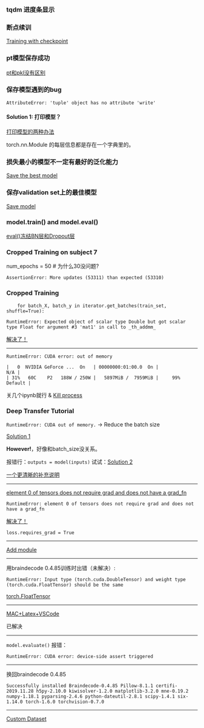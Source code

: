 ### tqdm 进度条显示

### 断点续训

[Training with checkpoint](https://zhuanlan.zhihu.com/p/133250753)

### pt模型保存成功

[pt和pkl没有区别](https://blog.csdn.net/weixin_38145317/article/details/103582549)

### 保存模型遇到的bug

`AttributeError: 'tuple' object has no attribute 'write'`

#### Solution 1: 打印模型？

[打印模型的两种办法](https://blog.csdn.net/andyL_05/article/details/109266862)

torch.nn.Module 的每层信息都是存在一个字典里的。

### 损失最小的模型不一定有最好的泛化能力

[Save the best model](https://blog.51cto.com/u_15274944/2921782)

### 保存validation set上的最佳模型

[Save model](https://qastack.cn/programming/42703500/best-way-to-save-a-trained-model-in-pytorch)

### model.train() and model.eval()

[eval()冻结BN层和Dropout层](https://zhuanlan.zhihu.com/p/54986509)

### Cropped Training on subject 7 

num_epochs = 50 # 为什么30没问题?

```
AssertionError: More updates (53311) than expected (53310)
```

### Cropped Training 

```
    for batch_X, batch_y in iterator.get_batches(train_set, shuffle=True):

RuntimeError: Expected object of scalar type Double but got scalar type Float for argument #3 'mat1' in call to _th_addmm_
```

[解决了！](https://zhuanlan.zhihu.com/p/90590957)

---

```
RuntimeError: CUDA error: out of memory
```

```
|   0  NVIDIA GeForce ...  On   | 00000000:01:00.0  On |                  N/A |
| 31%   60C    P2   188W / 250W |   5897MiB /  7959MiB |     99%      Default |
```

关几个ipynb就行 & [Kill process](https://blog.csdn.net/weixin_38208741/article/details/83652824)



### Deep Transfer Tutorial

`RuntimeError: CUDA out of memory.` -> Reduce the batch size 

[Solution 1](https://segmentfault.com/a/1190000022589080)

**However!**，好像和batch_size没关系。 

报错行：`outputs = model(inputs)` 试试：[Solution 2](https://blog.csdn.net/pursuit_zhangyu/article/details/88717635)

[一个更清晰的补充说明](https://clay-atlas.com/blog/2020/06/16/pytorch-cn-runtimeerror-cuda-out-of-memory/)

---
[element 0 of tensors does not require grad and does not have a grad_fn](https://blog.csdn.net/weixin_41990278/article/details/90311313)

```
RuntimeError: element 0 of tensors does not require grad and does not have a grad_fn
```
[解决了！](https://discuss.pytorch.org/t/loss-requires-grad-false/64075)

`loss.requires_grad = True`

---

[Add module](https://blog.csdn.net/qq_31964037/article/details/105416291)

---

用braindecode 0.4.85训练时出错（未解决）:

```
RuntimeError: Input type (torch.cuda.DoubleTensor) and weight type (torch.cuda.FloatTensor) should be the same
```

[torch.FloatTensor](https://blog.csdn.net/jizhidexiaoming/article/details/82502280)

---

[MAC+Latex+VSCode](https://zhuanlan.zhihu.com/p/107393437)

已解决

---

`model.evaluate()` 报错：

`RuntimeError: CUDA error: device-side assert triggered`

---

换回braindecode 0.4.85 

`Successfully installed Braindecode-0.4.85 Pillow-8.1.1 certifi-2019.11.28 h5py-2.10.0 kiwisolver-1.2.0 matplotlib-3.2.0 mne-0.19.2 numpy-1.18.1 pyparsing-2.4.6 python-dateutil-2.8.1 scipy-1.4.1 six-1.14.0 torch-1.6.0 torchvision-0.7.0
`

---

[Custom Dataset](https://braindecode.org/auto_examples/plot_custom_dataset_example.html)

